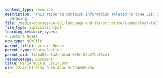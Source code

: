 ```yaml
---
content_type: resource
description: 'This resource contains information related to tone III: intonation and
  phrasing. '
file: /media/courses/24-901-language-and-its-structure-i-phonology-fall-2010/22a4f1bf013a9a1b42ae3c22dd98b49a_MIT24_901F10_Lec17.pdf
file_type: application/pdf
learning_resource_types:
- Lecture Notes
ocw_type: OCWFile
parent_title: Lecture Notes
parent_type: CourseSection
parent_uid: f13bd08c-1a2c-bead-070e-02b37bc48ce1
resourcetype: Document
title: MIT24_901F10_Lec17.pdf
uid: 22a4f1bf-013a-9a1b-42ae-3c22dd98b49a
---
```

